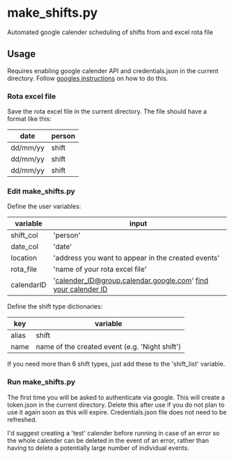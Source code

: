# make_shifts.py
Automated google calender scheduling of shifts from and excel rota file

## Usage 
Requires enabling google calender API and credentials.json in the current directory. Follow [googles instructions](https://developers.google.com/workspace/guides/auth-overview) on how to do this. 

### Rota excel file
Save the rota excel file in the current directory. The file should have a format like this:

date | person
-|-
dd/mm/yy | shift
dd/mm/yy | shift
dd/mm/yy | shift

### Edit make_shifts.py
Define the user variables:

variable | input
-|-
shift_col | 'person'
date_col | 'date'
location | 'address you want to appear in the created events'
rota_file | 'name of your rota excel file'
calendarID | 'calender_ID@group.calendar.google.com' [find your calender ID](https://docs.simplecalendar.io/find-google-calendar-id/)

Define the shift type dictionaries:

key | variable
-|-
alias | shift
name | name of the created event (e.g. 'Night shift')|

If you need more than 6 shift types, just add these to the 'shift_list' variable.

### Run make_shifts.py
The first time you will be asked to authenticate via google. This will create a token.json in the current directory. Delete this after use if you do not plan to use it again soon as this will expire. Credentials.json file does not need to be refreshed. 

I'd suggest creating a 'test' calender before running in case of an error so the whole calender can be deleted in the event of an error, rather than having to delete a potentially large number of individual events.